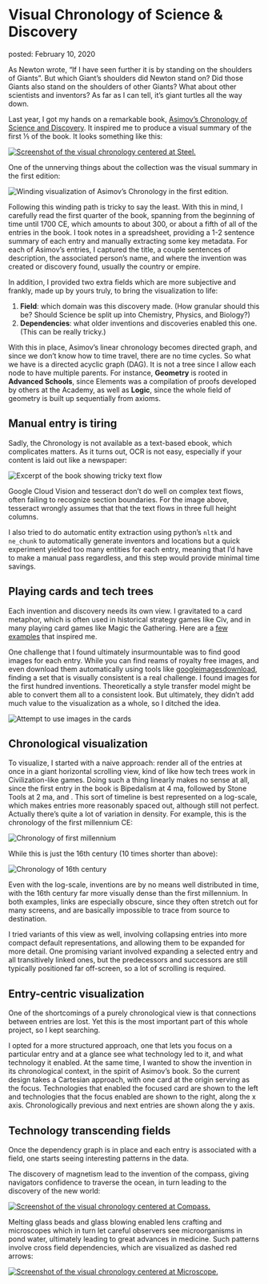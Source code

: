 Visual Chronology of Science & Discovery
===
posted: February 10, 2020

As Newton wrote, “If I have seen further it is by standing on the shoulders of Giants”. But which Giant’s shoulders did Newton stand on? Did those Giants also stand on the shoulders of other Giants? What about other scientists and inventors? As far as I can tell, it’s giant turtles all the way down.

Last year, I got my hands on a remarkable book, [Asimov’s Chronology of Science and Discovery](/books/asimovs-chronology-of-science-and-discovery/). It inspired me to produce a visual summary of the first ⅕ of the book. It looks something like this:

[![Screenshot of the visual chronology centered at Steel.](screenshot-steel.jpg)](http://localhost:8080/cross-shape/#steel)

<!--more-->

One of the unnerving things about the collection was the visual summary in the first edition:

![Winding visualization of Asimov’s Chronology in the first edition.](original-visualization.jpg)

Following this winding path is tricky to say the least. With this in mind, I carefully read the first quarter of the book, spanning from the beginning of time until 1700 CE, which amounts to about 300, or about a fifth of all of the entries in the book. I took notes in a spreadsheet, providing a 1-2 sentence summary of each entry and manually extracting some key metadata. For each of Asimov’s entries, I captured the title, a couple sentences of description, the associated person’s name, and where the invention was created or discovery found, usually the country or empire.

In addition, I provided two extra fields which are more subjective and frankly, made up by yours truly, to bring the visualization to life: 

1. **Field**: which domain was this discovery made. (How granular should this be? Should Science be split up into Chemistry, Physics, and Biology?)
2. **Dependencies**: what older inventions and discoveries enabled this one. (This can be really tricky.)

With this in place, Asimov’s linear chronology becomes directed graph, and since we don’t know how to time travel, there are no time cycles. So what we have is a directed acyclic graph (DAG). It is not a tree since I allow each node to have multiple parents. For instance, **Geometry** is rooted in **Advanced Schools**, since Elements was a compilation of proofs developed by others at the Academy, as well as **Logic**, since the whole field of geometry is built up sequentially from axioms.

## Manual entry is tiring

Sadly, the Chronology is not available as a text-based ebook, which complicates matters. As it turns out, OCR is not easy, especially if your content is laid out like a newspaper:

![Excerpt of the book showing tricky text flow](book-flow-ocr.jpg)

Google Cloud Vision and tesseract don’t do well on complex text flows, often failing to recognize section boundaries. For the image above, tesseract wrongly assumes that that the text flows in three full height columns.

I also tried to do automatic entity extraction using python’s `nltk` and `ne_chunk` to automatically generate inventors and locations but a quick experiment yielded too many entities for each entry, meaning that I’d have to make a manual pass regardless, and this step would provide minimal time savings.

## Playing cards and tech trees

Each invention and discovery needs its own view. I gravitated to a card metaphor, which is often used in historical strategy games like Civ, and in many playing card games like Magic the Gathering. Here are a [few examples](https://www.are.na/boris-smus/tech-tree-cards) that inspired me.

One challenge that I found ultimately insurmountable was to find good images for each entry. While you can find reams of royalty free images, and even download them automatically using tools like [googleimagesdownload](https://github.com/hardikvasa/google-images-download), finding a set that is visually consistent is a real challenge. I found images for the first hundred inventions. Theoretically a style transfer model might be able to convert them all to a consistent look. But ultimately, they didn’t add much value to the visualization as a whole, so I ditched the idea.

![Attempt to use images in the cards](card-images.jpg)

## Chronological visualization

To visualize, I started with a naive approach: render all of the entries at once in a giant horizontal scrolling view, kind of like how tech trees work in Civilization-like games. Doing such a thing linearly makes no sense at all, since the first entry in the book is Bipedalism at 4 ma, followed by Stone Tools at 2 ma, and . This sort of timeline is best represented on a log-scale, which makes entries more reasonably spaced out, although still not perfect. Actually there’s quite a lot of variation in density. For example, this is the chronology of the first millennium CE:

![Chronology of first millennium](chrono-first-millennium.jpg)

While this is just the 16th century (10 times shorter than above):

![Chronology of 16th century](chrono-sixteenth-century.jpg)

Even with the log-scale, inventions are by no means well distributed in time, with the 16th century far more visually dense than the first millennium. In both examples, links are especially obscure, since they often stretch out for many screens, and are basically impossible to trace from source to destination. 

I tried variants of this view as well, involving collapsing entries into more compact default representations, and allowing them to be expanded for more detail. One promising variant involved expanding a selected entry and all transitively linked ones, but the predecessors and successors are still typically positioned far off-screen, so a lot of scrolling is required.

## Entry-centric visualization

One of the shortcomings of a purely chronological view is that connections between entries are lost. Yet this is the most important part of this whole project, so I kept searching.

I opted for a more structured approach, one that lets you focus on a particular entry and at a glance see what technology led to it, and what technology it enabled. At the same time, I wanted to show the invention in its chronological context, in the spirit of Asimov’s book. So the current design takes a Cartesian approach, with one card at the origin serving as the focus. Technologies that enabled the focused card are shown to the left and technologies that the focus enabled are shown to the right, along the x axis. Chronologically previous and next entries are shown along the y axis. 

## Technology transcending fields

Once the dependency graph is in place and each entry is associated with a field, one starts seeing interesting patterns in the data. 

The discovery of magnetism lead to the invention of the compass, giving navigators confidence to traverse the ocean, in turn leading to the discovery of the new world:

[![Screenshot of the visual chronology centered at Compass.](screenshot-compass.jpg)](http://localhost:8080/cross-shape/#compass)

Melting glass beads and glass blowing enabled lens crafting and microscopes which in turn let careful observers see microorganisms in pond water, ultimately leading to great advances in medicine. Such patterns involve cross field dependencies, which are visualized as dashed red arrows:

[![Screenshot of the visual chronology centered at Microscope.](screenshot-microscope.jpg)](http://localhost:8080/cross-shape/#microscope)

